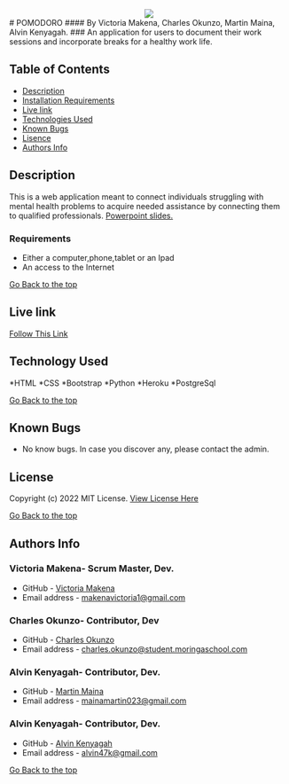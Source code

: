 <div id="header" align="center">
  <img src="https://colorlib.com/etc/regform/colorlib-regform-7/images/signup-image.jpg"/>
</div>
# POMODORO
#### By Victoria Makena, Charles Okunzo, Martin Maina, Alvin Kenyagah.
### An application for users to document their work sessions and incorporate breaks for a healthy work life.

## Table of Contents
+ [Description](#description)
+ [Installation Requirements](#installation)
+ [Live link](#link)
+ [Technologies Used](#technology)
+ [Known Bugs](#bugs)
+ [Lisence](#lisence)
+ [Authors Info](#author)

## Description

This is a web application meant to connect individuals struggling with mental health problems to acquire needed assistance by connecting them to qualified professionals. [Powerpoint slides.](https://docs.google.com/presentation/d/1RqccBQOWLDmqyodjcmppOMw_SWrikClm9EavVq1KudA/edit#slide=id.gd5b09a965_5_0)

### Requirements

* Either a computer,phone,tablet or an Ipad
* An access to the Internet

[Go Back to the top](#POMODORO)

## Live link
[Follow This Link]()

## Technology Used 
*HTML
*CSS
*Bootstrap 
*Python 
*Heroku
*PostgreSql

[Go Back to the top](#POMODORO)


## Known Bugs
* No know bugs. In case you discover any, please contact the admin.

## License

Copyright (c) 2022 MIT License. [View License Here](LICENSE)

[Go Back to the top](#POMODORO)

## Authors Info

### Victoria Makena- Scrum Master, Dev.
* GitHub - [Victoria Makena](https://github.com/tori-bot)
* Email address - [makenavictoria1@gmail.com](mailto:makenavictoria1@gmail.com)

### Charles Okunzo- Contributor, Dev
* GitHub - [Charles Okunzo](https://github.com/charles-okunzo)
* Email address - [charles.okunzo@student.moringaschool.com](mailto:charles.okunzo@student.moringaschool.com)

### Alvin Kenyagah- Contributor, Dev.
* GitHub - [Martin Maina](https://github.com/Martin023)
* Email address - [mainamartin023@gmail.com](mailto:mainamartin023@gmail.com)

### Alvin Kenyagah- Contributor, Dev.
* GitHub - [Alvin Kenyagah](https://github.com/alvinkenyagah)
* Email address - [alvin47k@gmail.com](mailto:alvin47k@gmail.com)

[Go Back to the top](#staysane)
